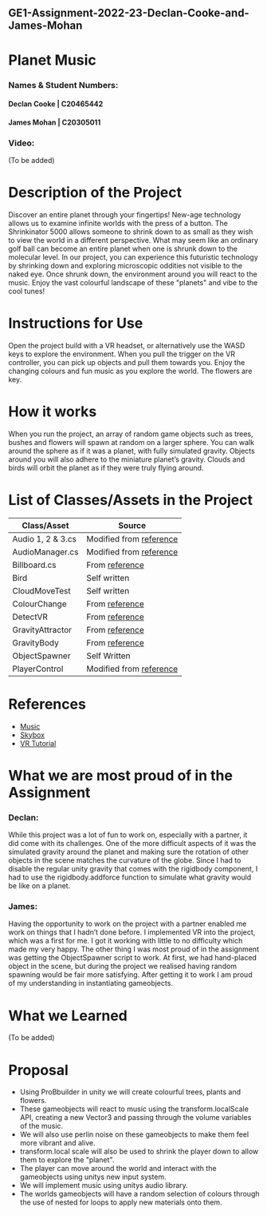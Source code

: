 ## GE1-Assignment-2022-23-Declan-Cooke-and-James-Mohan

# Planet Music

### Names & Student Numbers:
#### Declan Cooke | C20465442
#### James Mohan | C20305011

### Video: 
(To be added)

# Description of the Project
Discover an entire planet through your fingertips! New-age technology allows us to examine infinite worlds with the press of a button. The Shrinkinator 5000 allows someone to shrink down to as small as they wish to view the world in a different perspective. What may seem like an ordinary golf ball can become an entire planet when one is shrunk down to the molecular level. In our project, you can experience this futuristic technology by shrinking down and exploring microscopic oddities not visible to the naked eye.  Once shrunk down, the environment around you will react to the music. Enjoy the vast colourful landscape of these "planets" and vibe to the cool tunes!

# Instructions for Use
Open the project build with a VR headset, or alternatively use the WASD keys to explore the environment. When you pull the trigger on the VR controller, you can pick up objects and pull them towards you. Enjoy the changing colours and fun music as you explore the world. The flowers are key.

# How it works
When you run the project, an array of random game objects such as trees, bushes and flowers will spawn at random on a larger sphere. You can walk around the sphere as if it was a planet, with fully simulated gravity. Objects around you will also adhere to the miniature planet’s gravity. Clouds and birds will orbit the planet as if they were truly flying around.

# List of Classes/Assets in the Project
| **Class/Asset** | **Source** |
|-----------|-----------|
| Audio 1, 2 & 3.cs | Modified from [reference](https://github.com/skooter500/GE1-2022-2023/blob/master/GE1%20Examples%202022/Assets/AudioAnalyzer.cs) |
| AudioManager.cs | Modified from [reference](https://github.com/skooter500/GE1-2022-2023/blob/master/GE1%20Examples%202022/Assets/AudioViz1.cs) |
| Billboard.cs | From [reference](https://youtu.be/BLfNP4Sc_iA?t=1015) |
| Bird | Self written |
| CloudMoveTest | Self written |
| ColourChange | From [reference](https://www.youtube.com/watch?v=C_f2ChrcSSM) |
| DetectVR | From [reference](https://www.youtube.com/watch?v=ImPZyIM6XNs) |
| GravityAttractor | From [reference](https://www.youtube.com/watch?v=gHeQ8Hr92P4&ab_channel=SebastianLague) |
| GravityBody | From [reference](https://www.youtube.com/watch?v=gHeQ8Hr92P4&ab_channel=SebastianLague) |
| ObjectSpawner | Self Written |
| PlayerControl | Modified from [reference](https://www.youtube.com/watch?v=1LtePgzeqjQ) |

# References
- [Music](https://www.youtube.com/watch?v=5PNbEfLIEDs)
- [Skybox](https://www.youtube.com/watch?v=yw2J9NWRdow)
- [VR Tutorial](https://www.youtube.com/watch?v=yxMzAw2Sg5w) 

# What we are most proud of in the Assignment
### Declan: 
While this project was a lot of fun to work on, especially with a partner, it did come with its challenges. One of the more difficult aspects of it was the simulated gravity around the planet and making sure the rotation of other objects in the scene matches the curvature of the globe. Since I had to disable the regular unity gravity that comes with the rigidbody component, I had to use the rigidbody.addforce function to simulate what gravity would be like on a planet. 

### James: 
Having the opportunity to work on the project with a partner enabled me work on things that I hadn’t done before. I implemented VR into the project, which was a first for me. I got it working with little to no difficulty which made my very happy. The other thing I was most proud of in the assignment was getting the ObjectSpawner script to work. At first, we had hand-placed object in the scene, but during the project we realised having random spawning would be fair more satisfying. After getting it to work I am proud of my understanding in instantiating gameobjects.


# What we Learned
(To be added)

# Proposal
- Using ProBbuilder in unity we will create colourful trees, plants and flowers.
- These gameobjects will react to  music using the transform.localScale API, creating a new Vector3 and passing through the volume variables of the music.
- We will also use perlin noise on these gameobjects to make them feel more vibrant and alive.
- transform.local scale will also be used to shrink the player down to allow them to explore the "planet".
- The player can move around the world and interact with the gameobjects using unitys new input system.
- We will implement music using unitys audio library.
- The worlds gameobjects will have a random selection of colours through the use of nested for loops to apply new materials onto them.
